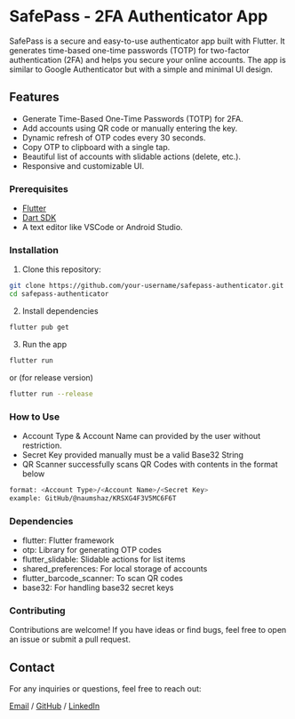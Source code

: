 # SafePass - 2FA Authenticator App

SafePass is a secure and easy-to-use authenticator app built with Flutter. It generates time-based one-time passwords (TOTP) for two-factor authentication (2FA) and helps you secure your online accounts. The app is similar to Google Authenticator but with a simple and minimal UI design.

## Features

- Generate Time-Based One-Time Passwords (TOTP) for 2FA.
- Add accounts using QR code or manually entering the key.
- Dynamic refresh of OTP codes every 30 seconds.
- Copy OTP to clipboard with a single tap.
- Beautiful list of accounts with slidable actions (delete, etc.).
- Responsive and customizable UI.

### Prerequisites

- [Flutter](https://flutter.dev/docs/get-started/install)
- [Dart SDK](https://dart.dev/get-dart)
- A text editor like VSCode or Android Studio.

### Installation

1. Clone this repository:

```bash
git clone https://github.com/your-username/safepass-authenticator.git
cd safepass-authenticator
```

2. Install dependencies

```bash
flutter pub get
```

3. Run the app

```bash
flutter run
```

  or (for release version)

```bash
flutter run --release
```

### How to Use

- Account Type & Account Name can provided by the user without restriction.
- Secret Key provided manually must be a valid Base32 String
- QR Scanner successfully scans QR Codes with contents in the format below
```bash
format: <Account Type>/<Account Name>/<Secret Key>
example: GitHub/@naumshaz/KRSXG4F3V5MC6F6T
```

### Dependencies

- flutter: Flutter framework
- otp: Library for generating OTP codes
- flutter_slidable: Slidable actions for list items
- shared_preferences: For local storage of accounts
- flutter_barcode_scanner: To scan QR codes
- base32: For handling base32 secret keys

### Contributing
Contributions are welcome! If you have ideas or find bugs, feel free to open an issue or submit a pull request.

## Contact
For any inquiries or questions, feel free to reach out:

[Email](mailto:naum.shaz@gmail.com) / 
[GitHub](https://github.com/naumshaz/) / 
[LinkedIn](https://www.linkedin.com/in/naumshaz/)
